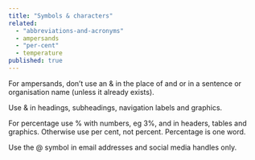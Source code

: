 ```yaml
---
title: "Symbols & characters"
related: 
  - "abbreviations-and-acronyms"
  - ampersands
  - "per-cent"
  - temperature
published: true
---
```


For ampersands, don’t use an & in the place of and or in a sentence or organisation name (unless it already exists).

Use & in headings, subheadings, navigation labels and graphics.

For percentage use % with numbers, eg 3%, and in headers, tables and graphics. Otherwise use per cent, not percent. Percentage is one word.

Use the @ symbol in email addresses and social media handles only.